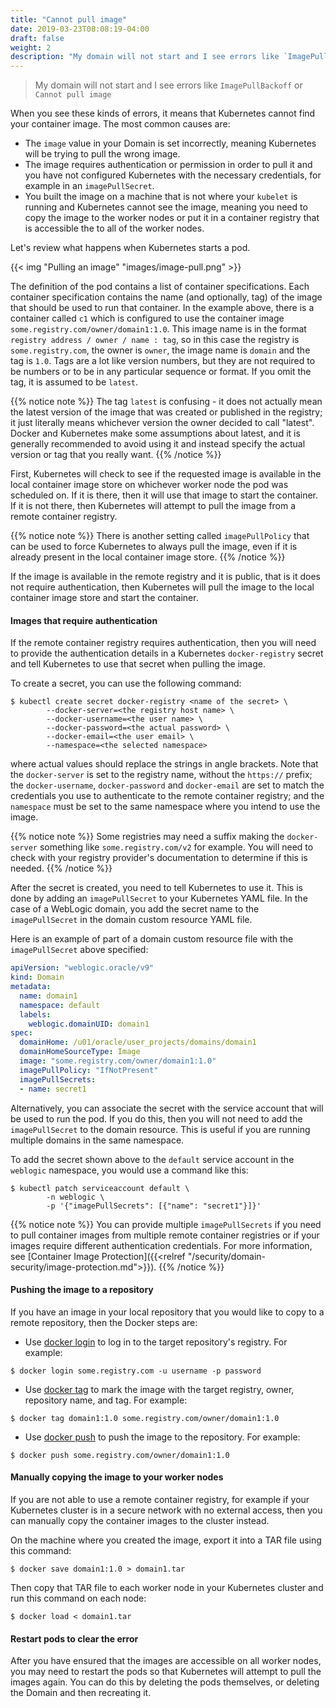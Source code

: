 ```yaml
---
title: "Cannot pull image"
date: 2019-03-23T08:08:19-04:00
draft: false
weight: 2
description: "My domain will not start and I see errors like `ImagePullBackoff` or `Cannot pull image`."
---
```


> My domain will not start and I see errors like `ImagePullBackoff` or `Cannot pull image`

When you see these kinds of errors, it means that Kubernetes cannot find your container image.
The most common causes are:

* The `image` value in your Domain is set incorrectly, meaning Kubernetes will be
  trying to pull the wrong image.
* The image requires authentication or permission in order to pull it and you have not
  configured Kubernetes with the necessary credentials, for example in an `imagePullSecret`.
* You built the image on a machine that is not where your `kubelet` is running and Kubernetes
  cannot see the image, meaning you need to copy the image to the worker nodes or put it in
  a container registry that is accessible the to all of the worker nodes.

Let's review what happens when Kubernetes starts a pod.

{{< img "Pulling an image" "images/image-pull.png" >}}

The definition of the pod contains a list of container specifications.  Each container
specification contains the name (and optionally, tag) of the image that should be used
to run that container.  In the example above, there is a container called `c1` which is
configured to use the container image `some.registry.com/owner/domain1:1.0`.  This image
name is in the format `registry address / owner / name : tag`, so in this case the
registry is `some.registry.com`, the owner is `owner`, the image name is `domain`
and the tag is `1.0`.  Tags are a lot like version numbers, but they are not required
to be numbers or to be in any particular sequence or format.  If you omit the tag, it
is assumed to be `latest`.

{{% notice note %}}
The tag `latest` is confusing - it does not actually mean the latest version of
the image that was created or published in the registry; it just literally means
whichever version the owner decided to call "latest".  Docker and Kubernetes make
some assumptions about latest, and it is generally recommended to avoid using it and instead
specify the actual version or tag that you really want.
{{% /notice %}}

First, Kubernetes will check to see if the requested image is available in the local
container image store on whichever worker node the pod was scheduled on.  If it is there,
then it will use that image to start the container.  If it is not there, then Kubernetes
will attempt to pull the image from a remote container registry.

{{% notice note %}}
There is another setting called `imagePullPolicy` that can be used to force Kubernetes
to always pull the image, even if it is already present in the local container image
store.
{{% /notice %}}

If the image is available in the remote registry and it is public, that is it does not
require authentication, then Kubernetes will pull the image to the local container image
store and start the container.

#### Images that require authentication

If the remote container registry requires authentication, then you will need to provide
the authentication details in a Kubernetes `docker-registry` secret and tell Kubernetes
to use that secret when pulling the image.

To create a secret, you can use the following command:

```shell
$ kubectl create secret docker-registry <name of the secret> \
        --docker-server=<the registry host name> \
        --docker-username=<the user name> \
        --docker-password=<the actual password> \
        --docker-email=<the user email> \
        --namespace=<the selected namespace>
```
where actual values should replace the strings in angle brackets. Note that the `docker-server`
is set to the registry name, without the `https://` prefix; the `docker-username`, `docker-password`
and `docker-email` are set to match the credentials you use to authenticate to the remote
container registry; and the `namespace` must be set to the same namespace where you intend to
use the image.

{{% notice note %}}
Some registries may need a suffix making the `docker-server` something like `some.registry.com/v2`
for example.  You will need to check with your registry provider's documentation to determine if this is needed.
{{% /notice %}}

After the secret is created, you need to tell Kubernetes to use it.  This is done by adding
an `imagePullSecret` to your Kubernetes YAML file.  In the case of a WebLogic domain, you
add the secret name to the `imagePullSecret` in the domain custom resource YAML file.  

Here is an example of part of a domain custom resource file with the `imagePullSecret` above
specified:

```yaml
apiVersion: "weblogic.oracle/v9"
kind: Domain
metadata:
  name: domain1
  namespace: default
  labels:
    weblogic.domainUID: domain1
spec:
  domainHome: /u01/oracle/user_projects/domains/domain1
  domainHomeSourceType: Image
  image: "some.registry.com/owner/domain1:1.0"
  imagePullPolicy: "IfNotPresent"
  imagePullSecrets:
  - name: secret1
```

Alternatively, you can associate the secret with the service account that will be used to run
the pod.  If you do this, then you will not need to add the `imagePullSecret` to the domain
resource.  This is useful if you are running multiple domains in the same namespace.

To add the secret shown above to the `default` service account in the `weblogic` namespace, you
would use a command like this:

```shell
$ kubectl patch serviceaccount default \
        -n weblogic \
        -p '{"imagePullSecrets": [{"name": "secret1"}]}'
```

{{% notice note %}}
You can provide multiple `imagePullSecrets` if you need to pull container images from multiple
remote container registries or if your images require different authentication credentials.
For more information, see [Container Image Protection]({{<relref "/security/domain-security/image-protection.md">}}).
{{% /notice %}}

#### Pushing the image to a repository

If you have an image in your local repository that you would like to copy to
a remote repository, then the Docker steps are:

- Use [docker login](https://docs.docker.com/engine/reference/commandline/login/)
  to log in to the target repository's registry. For example:
```shell
$ docker login some.registry.com -u username -p password
```
- Use [docker tag](https://docs.docker.com/engine/reference/commandline/tag/)
  to mark the image with the target registry, owner, repository name, and tag.
  For example:
```shell
$ docker tag domain1:1.0 some.registry.com/owner/domain1:1.0
```
- Use [docker push](https://docs.docker.com/engine/reference/commandline/push/)
  to push the image to the repository. For example:
```shell
$ docker push some.registry.com/owner/domain1:1.0
```

#### Manually copying the image to your worker nodes

If you are not able to use a remote container registry, for example if your Kubernetes cluster is
in a secure network with no external access, then you can manually copy the container images to the
cluster instead.

On the machine where you created the image, export it into a TAR file using this command:

```shell
$ docker save domain1:1.0 > domain1.tar
```

Then copy that TAR file to each worker node in your Kubernetes cluster and run this command
on each node:

```shell
$ docker load < domain1.tar
```

#### Restart pods to clear the error

After you have ensured that the images are accessible on all worker nodes, you may need to restart
the pods so that Kubernetes will attempt to pull the images again.   You can do this by
deleting the pods themselves, or deleting the Domain and then recreating it.
